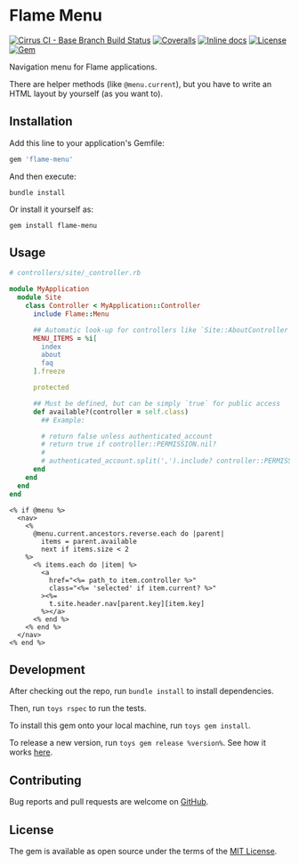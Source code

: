 # Flame Menu

[![Cirrus CI - Base Branch Build Status](https://img.shields.io/cirrus/github/AlexWayfer/flame-menu?style=flat-square)](https://cirrus-ci.com/github/AlexWayfer/flame-menu)
[![Coveralls](https://img.shields.io/coverallsCoverage/github/AlexWayfer/flame-menu?branch=main&style=flat-square)](https://coveralls.io/github/AlexWayfer/flame-menu)
[![Inline docs](https://inch-ci.org/github/AlexWayfer/flame-menu.svg?branch=main)](https://inch-ci.org/github/AlexWayfer/flame-menu)
[![License](https://img.shields.io/github/license/AlexWayfer/flame-menu.svg?style=flat-square)](LICENSE.txt)
[![Gem](https://img.shields.io/gem/v/flame-menu.svg?style=flat-square)](https://rubygems.org/gems/flame-menu)

Navigation menu for Flame applications.

There are helper methods (like `@menu.current`),
but you have to write an HTML layout by yourself (as you want to).

## Installation

Add this line to your application's Gemfile:

```ruby
gem 'flame-menu'
```

And then execute:

```shell
bundle install
```

Or install it yourself as:

```shell
gem install flame-menu
```

## Usage

```ruby
# controllers/site/_controller.rb

module MyApplication
  module Site
    class Controller < MyApplication::Controller
      include Flame::Menu

      ## Automatic look-up for controllers like `Site::AboutController`
      MENU_ITEMS = %i[
        index
        about
        faq
      ].freeze

      protected

      ## Must be defined, but can be simply `true` for public access
      def available?(controller = self.class)
        ## Example:

        # return false unless authenticated_account
        # return true if controller::PERMISSION.nil?
        #
        # authenticated_account.split(',').include? controller::PERMISSION.to_s
      end
    end
  end
end
```

```erb
<% if @menu %>
  <nav>
    <%
      @menu.current.ancestors.reverse.each do |parent|
        items = parent.available
        next if items.size < 2
    %>
      <% items.each do |item| %>
        <a
          href="<%= path_to item.controller %>"
          class="<%= 'selected' if item.current? %>"
        ><%=
          t.site.header.nav[parent.key][item.key]
        %></a>
      <% end %>
    <% end %>
  </nav>
<% end %>
```

## Development

After checking out the repo, run `bundle install` to install dependencies.

Then, run `toys rspec` to run the tests.

To install this gem onto your local machine, run `toys gem install`.

To release a new version, run `toys gem release %version%`.
See how it works [here](https://github.com/AlexWayfer/gem_toys#release).

## Contributing

Bug reports and pull requests are welcome on [GitHub](https://github.com/AlexWayfer/flame-menu).

## License

The gem is available as open source under the terms of the
[MIT License](https://opensource.org/licenses/MIT).

